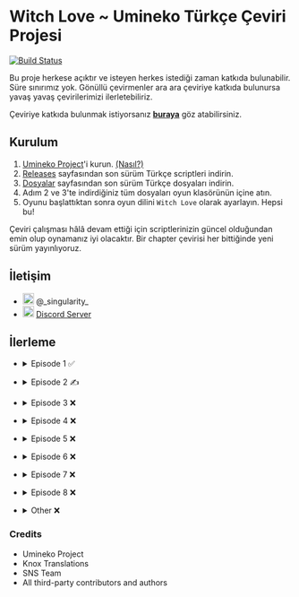 # Witch Love ~ Umineko Türkçe Çeviri Projesi

[![Build Status](../../workflows/CI/badge.svg)](../../actions)

Bu proje herkese açıktır ve isteyen herkes istediği zaman katkıda bulunabilir. Süre sınırımız yok. Gönüllü çevirmenler ara ara çeviriye katkıda bulunursa yavaş yavaş çevirilerimizi ilerletebiliriz.

Çeviriye katkıda bulunmak istiyorsanız [**buraya**](../../tree/master/CONTRIBUTING.md) göz atabilirsiniz.

## Kurulum

1. [Umineko Project](https://umineko-project.org/en/)'i kurun. [(Nasıl?)](../../tree/master/INSTALLATION.md)
2. [Releases](../../releases) sayfasından son sürüm Türkçe scriptleri indirin.
3. [Dosyalar](https://github.com/Witch-Love/umineko-scripting-tr-files/releases) sayfasından son sürüm Türkçe dosyaları indirin.
4. Adım 2 ve 3'te indirdiğiniz tüm dosyaları oyun klasörünün içine atın.
5. Oyunu başlattıktan sonra oyun dilini `Witch Love` olarak ayarlayın. Hepsi bu!

Çeviri çalışması hâlâ devam ettiği için scriptlerinizin güncel olduğundan emin olup oynamanız iyi olacaktır. Bir chapter çevirisi her bittiğinde yeni sürüm yayınlıyoruz.

## İletişim
- <img src="https://i.imgur.com/62IuQAp.png" width=20 title="Discord" />  @\_singularity\_
- <img src="https://i.imgur.com/62IuQAp.png" width=20 title="Discord" />  [Discord Server](https://discord.gg/jyD5jn9Vpd)

## İlerleme
* <details>
  <summary>Episode 1 ✅</summary>

   * Story
      * [Chapter 0](../../tree/master/story/ep1/tr/umi1_op.txt) ✅
      * [Chapter 1](../../tree/master/story/ep1/tr/umi1_1.txt) ✅
      * [Chapter 2](../../tree/master/story/ep1/tr/umi1_2.txt) ✅
      * [Chapter 3](../../tree/master/story/ep1/tr/umi1_3.txt) ✅
      * [Chapter 4](../../tree/master/story/ep1/tr/umi1_4.txt) ✅
      * [Chapter 5](../../tree/master/story/ep1/tr/umi1_5.txt) ✅
      * [Chapter 6](../../tree/master/story/ep1/tr/umi1_6.txt) ✅
      * [Chapter 7](../../tree/master/story/ep1/tr/umi1_7.txt) ✅
      * [Chapter 8](../../tree/master/story/ep1/tr/umi1_8.txt) ✅
      * [Chapter 9](../../tree/master/story/ep1/tr/umi1_9.txt) ✅
      * [Chapter 10](../../tree/master/story/ep1/tr/umi1_10.txt) ✅
      * [Chapter 11](../../tree/master/story/ep1/tr/umi1_11.txt) ✅
      * [Chapter 12](../../tree/master/story/ep1/tr/umi1_12.txt) ✅
      * [Chapter 13](../../tree/master/story/ep1/tr/umi1_13.txt) ✅
      * [Chapter 14](../../tree/master/story/ep1/tr/umi1_14.txt) ✅
      * [Chapter 15](../../tree/master/story/ep1/tr/umi1_15.txt) ✅
      * [Chapter 16](../../tree/master/story/ep1/tr/umi1_16.txt) ✅
      * [Chapter 17](../../tree/master/story/ep1/tr/umi1_17.txt) ✅
      * [Chapter 18](../../tree/master/story/ep1/tr/umi1_18.txt) ✅
      * [Chapter 19](../../tree/master/story/ep1/tr/umi1_19.txt) ✅
   * Other
      * [Tips Titles](../../blob/master/script/tr/menu.txt#L2) ✅
      * [Tips Texts](../../blob/master/script/tr/menu.txt#L296) ✅
      * [Grimoire Titles](../../blob/master/script/tr/menu.txt#L57) ✅
      * [Grimoire Texts](../../blob/master/script/tr/menu.txt#L349) ✅
      * [Save/Load Menu](../../blob/master/script/tr/menu.txt#L829) ✅
      * [Chapter Names](../../blob/master/script/tr/menu.txt#L485) ✅
      * [Characters Menu](../../blob/master/script/tr/menu.txt#L1030) ✅
</details>

* <details>
  <summary>Episode 2 ✍️</summary>

   * Story
      * [Chapter 0](../../tree/master/story/ep2/tr/umi2_op.txt) ✅
      * [Chapter 1](../../tree/master/story/ep2/tr/umi2_1.txt) ✅
      * [Chapter 2](../../tree/master/story/ep2/tr/umi2_2.txt) ✅
      * [Chapter 3](../../tree/master/story/ep2/tr/umi2_3.txt) ✅
      * [Chapter 4](../../tree/master/story/ep2/tr/umi2_4.txt) ✅
      * [Chapter 5](../../tree/master/story/ep2/tr/umi2_5.txt) `<- Burdayız`
      * [Chapter 6](../../tree/master/story/ep2/tr/umi2_6.txt) ❌
      * [Chapter 7](../../tree/master/story/ep2/tr/umi2_7.txt) ❌
      * [Chapter 8](../../tree/master/story/ep2/tr/umi2_8.txt) ❌
      * [Chapter 9](../../tree/master/story/ep2/tr/umi2_9.txt) ❌
      * [Chapter 10](../../tree/master/story/ep2/tr/umi2_10.txt) ❌
      * [Chapter 11](../../tree/master/story/ep2/tr/umi2_11.txt) ❌
      * [Chapter 12](../../tree/master/story/ep2/tr/umi2_12.txt) ❌
      * [Chapter 13](../../tree/master/story/ep2/tr/umi2_13.txt) ❌
      * [Chapter 14](../../tree/master/story/ep2/tr/umi2_14.txt) ❌
      * [Chapter 15](../../tree/master/story/ep2/tr/umi2_15.txt) ❌
      * [Chapter 16](../../tree/master/story/ep2/tr/umi2_16.txt) ❌
      * [Chapter 17](../../tree/master/story/ep2/tr/umi2_17.txt) ❌
      * [Chapter 18](../../tree/master/story/ep2/tr/umi2_18.txt) ❌
      * [Chapter 19](../../tree/master/story/ep2/tr/umi2_19.txt) ❌
      * [Chapter 20](../../tree/master/story/ep2/tr/umi2_20.txt) ❌
   * Other
      * [Tips Titles](../../blob/master/script/tr/menu.txt#L11) ✅
      * [Tips Texts](../../blob/master/script/tr/menu.txt#L305) ✅
      * [Grimoire Titles](../../blob/master/script/tr/menu.txt#L69) ✅
      * [Grimoire Texts](../../blob/master/script/tr/menu.txt#L362) ✅
      * [Save/Load Menu](../../blob/master/script/tr/menu.txt#L851) ✅
      * [Chapter Names](../../blob/master/script/tr/menu.txt#L522) ✅
      * [Characters Menu](../../blob/master/script/tr/menu.txt#L1073) ✅
      * [Song: Melody](../../tree/master/extra/tr/video/sub/58_tr.ass) ✅
</details>

* <details>
  <summary>Episode 3 ❌</summary>

   * Story
      * [Chapter 0](../../tree/master/story/ep3/tr/umi3_op.txt) ❌
      * [Chapter 1](../../tree/master/story/ep3/tr/umi3_1.txt) ❌
      * [Chapter 2](../../tree/master/story/ep3/tr/umi3_2.txt) ❌
      * [Chapter 3](../../tree/master/story/ep3/tr/umi3_3.txt) ❌
      * [Chapter 4](../../tree/master/story/ep3/tr/umi3_4.txt) ❌
      * [Chapter 5](../../tree/master/story/ep3/tr/umi3_5.txt) ❌
      * [Chapter 6](../../tree/master/story/ep3/tr/umi3_6.txt) ❌
      * [Chapter 7](../../tree/master/story/ep3/tr/umi3_7.txt) ❌
      * [Chapter 8](../../tree/master/story/ep3/tr/umi3_8.txt) ❌
      * [Chapter 9](../../tree/master/story/ep3/tr/umi3_9.txt) ❌
      * [Chapter 10](../../tree/master/story/ep3/tr/umi3_10.txt) ❌
      * [Chapter 11](../../tree/master/story/ep3/tr/umi3_11.txt) ❌
      * [Chapter 12](../../tree/master/story/ep3/tr/umi3_12.txt) ❌
      * [Chapter 13](../../tree/master/story/ep3/tr/umi3_13.txt) ❌
      * [Chapter 14](../../tree/master/story/ep3/tr/umi3_14.txt) ❌
      * [Chapter 15](../../tree/master/story/ep3/tr/umi3_15.txt) ❌
      * [Chapter 16](../../tree/master/story/ep3/tr/umi3_16.txt) ❌
      * [Chapter 17](../../tree/master/story/ep3/tr/umi3_17.txt) ❌
      * [Chapter 18](../../tree/master/story/ep3/tr/umi3_18.txt) ❌
      * [Chapter 19](../../tree/master/story/ep3/tr/umi3_19.txt) ❌
      * [Chapter 20](../../tree/master/story/ep3/tr/umi3_20.txt) ❌
   * Other
      * [Tips Titles](../../blob/master/script/tr/menu.txt#L20) ✅
      * [Tips Texts](../../blob/master/script/tr/menu.txt#L314) ❌
      * [Grimoire Titles](../../blob/master/script/tr/menu.txt#L81) ❌
      * [Grimoire Texts](../../blob/master/script/tr/menu.txt#L374) ❌
      * [Save/Load Menu](../../blob/master/script/tr/menu.txt#L873) ✅
      * [Chapter Names](../../blob/master/script/tr/menu.txt#L561) ✅
      * [Characters Menu](../../blob/master/script/tr/menu.txt#L1133) ❌
      * [Song: activepain](../../tree/master/extra/tr/video/sub/83_tr.ass) ✅
</details>

* <details>
  <summary>Episode 4 ❌</summary>

   * Story
      * [Chapter 0](../../tree/master/story/ep4/tr/umi4_op.txt) ❌
      * [Chapter 1](../../tree/master/story/ep4/tr/umi4_1.txt) ❌
      * [Chapter 2](../../tree/master/story/ep4/tr/umi4_2.txt) ❌
      * [Chapter 3](../../tree/master/story/ep4/tr/umi4_3.txt) ❌
      * [Chapter 4](../../tree/master/story/ep4/tr/umi4_4.txt) ❌
      * [Chapter 5](../../tree/master/story/ep4/tr/umi4_5.txt) ❌
      * [Chapter 6](../../tree/master/story/ep4/tr/umi4_6.txt) ❌
      * [Chapter 7](../../tree/master/story/ep4/tr/umi4_7.txt) ❌
      * [Chapter 8](../../tree/master/story/ep4/tr/umi4_8.txt) ❌
      * [Chapter 9](../../tree/master/story/ep4/tr/umi4_9.txt) ❌
      * [Chapter 10](../../tree/master/story/ep4/tr/umi4_10.txt) ❌
      * [Chapter 11](../../tree/master/story/ep4/tr/umi4_11.txt) ❌
      * [Chapter 12](../../tree/master/story/ep4/tr/umi4_12.txt) ❌
      * [Chapter 13](../../tree/master/story/ep4/tr/umi4_13.txt) ❌
      * [Chapter 14](../../tree/master/story/ep4/tr/umi4_14.txt) ❌
      * [Chapter 15](../../tree/master/story/ep4/tr/umi4_15.txt) ❌
      * [Chapter 16](../../tree/master/story/ep4/tr/umi4_16.txt) ❌
      * [Chapter 17](../../tree/master/story/ep4/tr/umi4_17.txt) ❌
      * [Chapter 18](../../tree/master/story/ep4/tr/umi4_18.txt) ❌
      * [Chapter 19](../../tree/master/story/ep4/tr/umi4_19.txt) ❌
      * [Chapter 20](../../tree/master/story/ep4/tr/umi4_20.txt) ❌
      * [Chapter 21](../../tree/master/story/ep4/tr/umi4_21.txt) ❌
   * Other
      * [Tips Titles](../../blob/master/script/tr/menu.txt#L28) ✅
      * [Tips Texts](../../blob/master/script/tr/menu.txt#L322) ❌
      * [Grimoire Titles](../../blob/master/script/tr/menu.txt#L93) ❌
      * [Grimoire Texts](../../blob/master/script/tr/menu.txt#L386) ❌
      * [Save/Load Menu](../../blob/master/script/tr/menu.txt#L895) ✅
      * [Chapter Names](../../blob/master/script/tr/menu.txt#L600) ✅
      * [Characters Menu](../../blob/master/script/tr/menu.txt#L1191) ❌
      * [Song: Discode](../../tree/master/extra/tr/video/sub/109_tr.ass) ✅
</details>

* <details>
  <summary>Episode 5 ❌</summary>

   * Story
      * [Chapter 0](../../tree/master/story/ep5/tr/umi5_op.txt) ❌
      * [Chapter 1](../../tree/master/story/ep5/tr/umi5_1.txt) ❌
      * [Chapter 2](../../tree/master/story/ep5/tr/umi5_2.txt) ❌
      * [Chapter 3](../../tree/master/story/ep5/tr/umi5_3.txt) ❌
      * [Chapter 4](../../tree/master/story/ep5/tr/umi5_4.txt) ❌
      * [Chapter 5](../../tree/master/story/ep5/tr/umi5_5.txt) ❌
      * [Chapter 6](../../tree/master/story/ep5/tr/umi5_6.txt) ❌
      * [Chapter 7](../../tree/master/story/ep5/tr/umi5_7.txt) ❌
      * [Chapter 8](../../tree/master/story/ep5/tr/umi5_8.txt) ❌
      * [Chapter 9](../../tree/master/story/ep5/tr/umi5_9.txt) ❌
      * [Chapter 10](../../tree/master/story/ep5/tr/umi5_10.txt) ❌
      * [Chapter 11](../../tree/master/story/ep5/tr/umi5_11.txt) ❌
      * [Chapter 12](../../tree/master/story/ep5/tr/umi5_12.txt) ❌
      * [Chapter 13](../../tree/master/story/ep5/tr/umi5_13.txt) ❌
      * [Chapter 14](../../tree/master/story/ep5/tr/umi5_14.txt) ❌
      * [Chapter 15](../../tree/master/story/ep5/tr/umi5_15.txt) ❌
      * [Chapter 16](../../tree/master/story/ep5/tr/umi5_16.txt) ❌
      * [Chapter 17](../../tree/master/story/ep5/tr/umi5_17.txt) ❌
   * Other
      * [Tips Titles](../../blob/master/script/tr/menu.txt#L38) ✅
      * [Tips Texts](../../blob/master/script/tr/menu.txt#L331) ❌
      * [Grimoire Titles](../../blob/master/script/tr/menu.txt#L105) ❌
      * [Grimoire Texts](../../blob/master/script/tr/menu.txt#L398) ❌
      * [Save/Load Menu](../../blob/master/script/tr/menu.txt#L918) ✅
      * [Chapter Names](../../blob/master/script/tr/menu.txt#L641) ✅
      * [Characters Menu](../../blob/master/script/tr/menu.txt#L1279) ❌
      * [Song: Promise](../../tree/master/extra/tr/video/sub/132_tr.ass) ❌ / ❓(this lyrics is not even used)
      * [Song: WINGS(Ver hope)](../../tree/master/extra/tr/video/sub/134_tr.ass) ✅
</details>

* <details>
  <summary>Episode 6 ❌</summary>

   * Story
      * [Chapter 0](../../tree/master/story/ep6/tr/umi6_op.txt) ❌
      * [Chapter 1](../../tree/master/story/ep6/tr/umi6_1.txt) ❌
      * [Chapter 2](../../tree/master/story/ep6/tr/umi6_2.txt) ❌
      * [Chapter 3](../../tree/master/story/ep6/tr/umi6_3.txt) ❌
      * [Chapter 4](../../tree/master/story/ep6/tr/umi6_4.txt) ❌
      * [Chapter 5](../../tree/master/story/ep6/tr/umi6_5.txt) ❌
      * [Chapter 6](../../tree/master/story/ep6/tr/umi6_6.txt) ❌
      * [Chapter 7](../../tree/master/story/ep6/tr/umi6_7.txt) ❌
      * [Chapter 8](../../tree/master/story/ep6/tr/umi6_8.txt) ❌
      * [Chapter 9](../../tree/master/story/ep6/tr/umi6_9.txt) ❌
      * [Chapter 10](../../tree/master/story/ep6/tr/umi6_10.txt) ❌
      * [Chapter 11](../../tree/master/story/ep6/tr/umi6_11.txt) ❌
      * [Chapter 12](../../tree/master/story/ep6/tr/umi6_12.txt) ❌
      * [Chapter 13](../../tree/master/story/ep6/tr/umi6_13.txt) ❌
      * [Chapter 14](../../tree/master/story/ep6/tr/umi6_14.txt) ❌
      * [Chapter 15](../../tree/master/story/ep6/tr/umi6_15.txt) ❌
      * [Chapter 16](../../tree/master/story/ep6/tr/umi6_16.txt) ❌
      * [Chapter 17](../../tree/master/story/ep6/tr/umi6_17.txt) ❌
      * [Chapter 18](../../tree/master/story/ep6/tr/umi6_18.txt) ❌
      * [Chapter 19](../../tree/master/story/ep6/tr/umi6_19.txt) ❌
      * [Chapter 20](../../tree/master/story/ep6/tr/umi6_20.txt) ❌
   * Other
      * [Tips Titles](../../blob/master/script/tr/menu.txt#L44) ✅
      * [Tips Texts](../../blob/master/script/tr/menu.txt#L337) ❌
      * [Grimoire Titles](../../blob/master/script/tr/menu.txt#L117) ❌
      * [Grimoire Texts](../../blob/master/script/tr/menu.txt#L410) ❌
      * [Save/Load Menu](../../blob/master/script/tr/menu.txt#L937) ✅
      * [Chapter Names](../../blob/master/script/tr/menu.txt#L674) ✅
      * [Characters Menu](../../blob/master/script/tr/menu.txt#L1332) ❌
      * [Song: birth of new witch(Short Ver)](../../tree/master/extra/tr/video/sub/160_tr.ass) ✅
      * [Song: FISHYAROMA](../../tree/master/extra/tr/video/sub/161_tr.ass) ✅
</details>

* <details>
  <summary>Episode 7 ❌</summary>

   * Story
      * [Chapter 0](../../tree/master/story/ep7/tr/umi7_op.txt) ❌
      * [Chapter 1](../../tree/master/story/ep7/tr/umi7_1.txt) ❌
      * [Chapter 2](../../tree/master/story/ep7/tr/umi7_2.txt) ❌
      * [Chapter 3](../../tree/master/story/ep7/tr/umi7_3.txt) ❌
      * [Chapter 4](../../tree/master/story/ep7/tr/umi7_4.txt) ❌
      * [Chapter 5](../../tree/master/story/ep7/tr/umi7_5.txt) ❌
      * [Chapter 6](../../tree/master/story/ep7/tr/umi7_6.txt) ❌
      * [Chapter 7](../../tree/master/story/ep7/tr/umi7_7.txt) ❌
      * [Chapter 8](../../tree/master/story/ep7/tr/umi7_8.txt) ❌
      * [Chapter 9](../../tree/master/story/ep7/tr/umi7_9.txt) ❌
      * [Chapter 10](../../tree/master/story/ep7/tr/umi7_10.txt) ❌
      * [Chapter 11](../../tree/master/story/ep7/tr/umi7_11.txt) ❌
      * [Chapter 12](../../tree/master/story/ep7/tr/umi7_12.txt) ❌
      * [Chapter 13](../../tree/master/story/ep7/tr/umi7_13.txt) ❌
      * [Chapter 14](../../tree/master/story/ep7/tr/umi7_14.txt) ❌
      * [Chapter 15](../../tree/master/story/ep7/tr/umi7_15.txt) ❌
      * [Chapter 16](../../tree/master/story/ep7/tr/umi7_16.txt) ❌
      * [Chapter 17](../../tree/master/story/ep7/tr/umi7_17.txt) ❌
      * [Chapter 18](../../tree/master/story/ep7/tr/umi7_18.txt) ❌
      * [Chapter 19](../../tree/master/story/ep7/tr/umi7_19.txt) ❌
      * [Chapter 20](../../tree/master/story/ep7/tr/umi7_20.txt) ❌
   * Other
      * [Tips Titles](../../blob/master/script/tr/menu.txt#L48) ✅
      * [Tips Texts](../../blob/master/script/tr/menu.txt#L341) ❌
      * [Grimoire Titles](../../blob/master/script/tr/menu.txt#L129) ❌
      * [Grimoire Texts](../../blob/master/script/tr/menu.txt#L423) ❌
      * [Save/Load Menu](../../blob/master/script/tr/menu.txt#L959) ✅
      * [Chapter Names](../../blob/master/script/tr/menu.txt#L713) ✅
      * [Characters Menu](../../blob/master/script/tr/menu.txt#L1402) ❌
      * [Song: without a name ver.sakura ED-size](../../tree/master/extra/tr/video/sub/186_tr.ass) ✅
</details>

* <details>
  <summary>Episode 8 ❌</summary>

   * Story
      * [Chapter 0](../../tree/master/story/ep8/tr/umi8_op.txt) ❌
      * [Chapter 1](../../tree/master/story/ep8/tr/umi8_1.txt) ❌
      * [Chapter 2](../../tree/master/story/ep8/tr/umi8_2.txt) ❌
      * [Chapter 3](../../tree/master/story/ep8/tr/umi8_3.txt) ❌
      * [Chapter 4](../../tree/master/story/ep8/tr/umi8_4.txt) ❌
      * [Chapter 5](../../tree/master/story/ep8/tr/umi8_5.txt) ❌
      * [Chapter 6](../../tree/master/story/ep8/tr/umi8_6.txt) ❌
      * [Chapter 7](../../tree/master/story/ep8/tr/umi8_7.txt) ❌
      * [Chapter 8](../../tree/master/story/ep8/tr/umi8_8.txt) ❌
      * [Chapter 9](../../tree/master/story/ep8/tr/umi8_9.txt) ❌
      * [Chapter 10](../../tree/master/story/ep8/tr/umi8_10.txt) ❌
      * [Chapter 11](../../tree/master/story/ep8/tr/umi8_11.txt) ❌
      * [Chapter 12](../../tree/master/story/ep8/tr/umi8_12.txt) ❌
      * [Chapter 13](../../tree/master/story/ep8/tr/umi8_13.txt) ❌
      * [Chapter 14](../../tree/master/story/ep8/tr/umi8_14.txt) ❌
      * [Chapter 15](../../tree/master/story/ep8/tr/umi8_15.txt) ❌
      * [Chapter 16](../../tree/master/story/ep8/tr/umi8_16.txt) ❌
      * [Chapter 17](../../tree/master/story/ep8/tr/umi8_17.txt) ❌
      * [Chapter 18](../../tree/master/story/ep8/tr/umi8_18.txt) ❌
   * Other
      * [Tips Titles](../../blob/master/script/tr/menu.txt#L51) ✅
      * [Tips Texts](../../blob/master/script/tr/menu.txt#L344) ❌
      * [Grimoire Titles](../../blob/master/script/tr/menu.txt#L141) ❌
      * [Grimoire Texts](../../blob/master/script/tr/menu.txt#L435) ❌
      * [Save/Load Menu](../../blob/master/script/tr/menu.txt#L981) ✅
      * [Chapter Names](../../blob/master/script/tr/menu.txt#L752) ✅
      * [Characters Menu](../../blob/master/script/tr/menu.txt#L1442) ❌
      * [Song: Cocoon of White Dreams -Ricordando il passato-](../../tree/master/extra/tr/video/sub/240_tr.ass) ✅
</details>

* <details>
  <summary>Other ❌</summary>

   * [credits.txt](../../tree/master/script/tr/credits.txt) ✅
   * [header.txt](../../tree/master/script/tr/header.txt) ✅
   * [menu.txt](../../tree/master/script/tr/menu.txt) ❌
      * [EP8: Bern's Game](../../blob/master/script/tr/menu.txt#L1494) ❌
      * [EP8: Bern's Game Hints](../../blob/master/script/tr/menu.txt#L1845) ❌
      * [Trophies](../../blob/master/script/tr/menu.txt#L1943) ❌
   * Song Subtitles ✅
      * [PC Opening 1: When the Seagulls Cry](../../tree/master/extra/tr/video/sub/241_tr.ass) ❌ (not used)
      * [PC Opening 1: When the Seagulls Cry (Legacy)](../../tree/master/extra/tr/legacy/sub/tr.ass) ❌ (not used)
      * [Opening 1: Igreja of Echoing Vows](../../tree/master/extra/tr/video/sub/tr.ass) ✅
      * [Chiru Opening 1: The Witch of Occultics](../../tree/master/extra/tr/video/sub/op56_tr.ass) ✅
      * [Chiru Opening 2: Inanna’s Dream](../../tree/master/extra/tr/video/sub/op4_tr.ass) ✅
      * [Chiru Opening 3: The Pithos in the Fog](../../tree/master/extra/tr/video/sub/op78_tr.ass) ✅
   * Omake ❌
      * [Omake 1 ❌](../../tree/master/story/omake/tr/umio1.txt)
      * [Omake 2 ❌](../../tree/master/story/omake/tr/umio2.txt)
      * [Omake 3 ❌](../../tree/master/story/omake/tr/umio3.txt)
      * [Omake 4 ❌](../../tree/master/story/omake/tr/umio4.txt)
      * [Omake 5 ❌](../../tree/master/story/omake/tr/umio5.txt)
      * [Omake 6 ❌](../../tree/master/story/omake/tr/umio6.txt)
      * [Omake 7 ❌](../../tree/master/story/omake/tr/umio7.txt)
      * [Omake 8 ❌](../../tree/master/story/omake/tr/umio8.txt)
      * [Omake 9 ❌](../../tree/master/story/omake/tr/umio9.txt)
</details>

### Credits
- Umineko Project
- Knox Translations
- SNS Team
- All third-party contributors and authors
